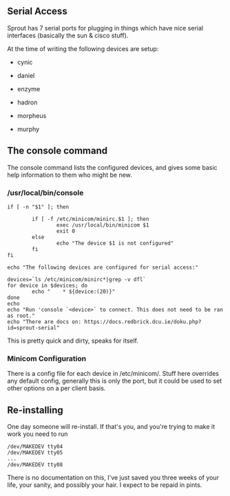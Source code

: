 ## Serial Access

Sprout has 7 serial ports for plugging in things which have nice serial interfaces (basically the sun & cisco stuff).

At the time of writing the following devices are setup:

*  cynic

*  daniel

*  enzyme

*  hadron

*  morpheus

*  murphy

## The console command

The console command lists the configured devices, and gives some basic help information to them who might be new.

### /usr/local/bin/console


	if [ -n "$1" ]; then

	        if [ -f /etc/minicom/minirc.$1 ]; then
	                exec /usr/local/bin/minicom $1
	                exit 0
	        else
	                echo "The device $1 is not configured"
	        fi
	fi

	echo "The following devices are configured for serial access:"

	devices=`ls /etc/minicom/minirc*|grep -v dfl`
	for device in $devices; do
	        echo "    * ${device:(20)}"
	done
	echo
	echo "Run 'console `<device>` to connect. This does not need to be ran as root."
	echo "There are docs on: https://docs.redbrick.dcu.ie/doku.php?id=sprout-serial"



This is pretty quick and dirty, speaks for itself.

### Minicom Configuration

There is a config file for each device in /etc/minicom/. Stuff here overrides any default config, generally this is only the port, but it could be used to set other options on a per client basis.


## Re-installing

One day someone will re-install. If that's you, and you're trying to make it work you need to run


	/dev/MAKEDEV tty04
	/dev/MAKEDEV tty05
	...
	/dev/MAKEDEV tty08

There is no documentation on this, I've just saved you three weeks of your life, your sanity, and possibly your hair. I expect to be repaid in pints.
